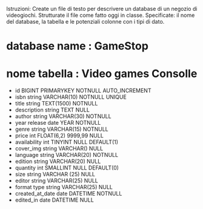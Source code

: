 Istruzioni:
Create un file di testo per descrivere un database di un negozio di videogiochi.
Strutturate il file come fatto oggi in classe.  Specificate: il nome del database, la tabella e le potenziali colonne con i tipi di dato.


# database name : GameStop
# nome tabella : Video games Consolle

- id BIGINT PRIMARYKEY NOTNULL AUTO_INCREMENT
- isbn string VARCHAR(10) NOTNULL UNIQUE
- title string TEXT(1500) NOTNULL
- description string TEXT NULL
- author string VARCHAR(30) NOTNULL
- year release date YEAR NOTNULL
- genre string VARCHAR(15) NOTNULL
- price int FLOAT(6,2) 9999,99 NULL
- availability int TINYINT NULL DEFAULT(1)
- cover_img string VARCHAR() NULL
- language string VARCHAR(20) NOTNULL
- edition string VARCHAR(20) NULL
- quantity int SMALLINT NULL DEFAULT(0)
- size string VARCHAR (25) NULL
- editor string VARCHAR(25) NULL
- format type string VARCHAR(25) NULL
- created_at_date date DATETIME NOTNULL
- edited_in date DATETIME NULL